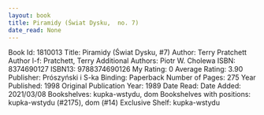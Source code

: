 ```yaml
---
layout: book
title: Piramidy (Świat Dysku,  no. 7)
date_read: None
---
```


Book Id: 1810013
Title: Piramidy (Świat Dysku, #7)
Author: Terry Pratchett
Author l-f: Pratchett, Terry
Additional Authors: Piotr W. Cholewa
ISBN: 8374690127
ISBN13: 9788374690126
My Rating: 0
Average Rating: 3.90
Publisher: Prószyński i S-ka
Binding: Paperback
Number of Pages: 275
Year Published: 1998
Original Publication Year: 1989
Date Read: 
Date Added: 2021/03/08
Bookshelves: kupka-wstydu, dom
Bookshelves with positions: kupka-wstydu (#2175), dom (#14)
Exclusive Shelf: kupka-wstydu

